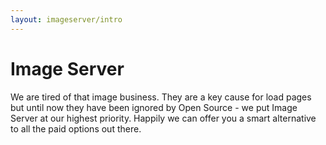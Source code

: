 ```yaml
---
layout: imageserver/intro
---
```

# Image Server

We are tired of that image business. They are a key cause for load pages but until now they have been ignored by Open Source - we put Image Server at our highest priority. Happily we can offer you a smart alternative to all the paid options out there. 
